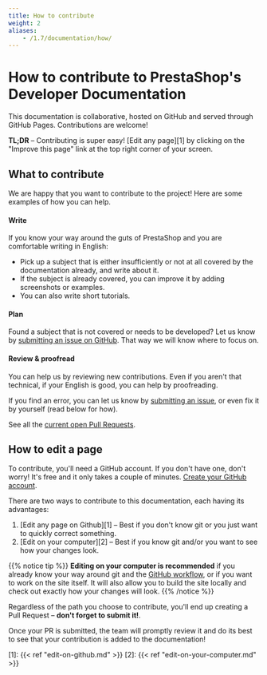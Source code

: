 ```yaml
---
title: How to contribute
weight: 2
aliases:
    - /1.7/documentation/how/
---
```


# How to contribute to PrestaShop's Developer Documentation

This documentation is collaborative, hosted on GitHub and served through GitHub Pages. Contributions are welcome!

**TL;DR** – Contributing is super easy! [Edit any page][1] by clicking on the "Improve this page" link at the top right corner of your screen.

## What to contribute

We are happy that you want to contribute to the project! Here are some examples of how you can help.

#### Write

If you know your way around the guts of PrestaShop and you are comfortable writing in English:

- Pick up a subject that is either insufficiently or not at all covered by the documentation already, and write about it.
- If the subject is already covered, you can improve it by adding screenshots or examples.
- You can also write short tutorials.

#### Plan

Found a subject that is not covered or needs to be developed? Let us know by [submitting an issue on GitHub](https://github.com/PrestaShop/docs/issues/new). That way we will know where to focus on.

#### Review & proofread

You can help us by reviewing new contributions. Even if you aren't that technical, if your English is good, you can help by proofreading.
 
If you find an error, you can let us know by [submitting an issue](https://github.com/PrestaShop/docs/issues/new), or even fix it by yourself (read below for how).
 
See all the [current open Pull Requests](https://github.com/PrestaShop/docs/pulls).

## How to edit a page
 
To contribute, you'll need a GitHub account. If you don't have one, don't worry! It's free and it only takes a couple of minutes. [Create your GitHub account](https://github.com/join).

There are two ways to contribute to this documentation, each having its advantages:

1. [Edit any page on Github][1] – Best if you don't know git or you just want to quickly correct something.
2. [Edit on your computer][2] – Best if you know git and/or you want to see how your changes look.

{{% notice tip %}}
**Editing on your computer is recommended** if you already know your way around git and the [GitHub workflow](https://guides.github.com/introduction/flow/), or if you want to work on the site itself. It will also allow you to build the site locally and check out exactly how your changes will look.
{{% /notice %}}

Regardless of the path you choose to contribute, you'll end up creating a Pull Request – **don't forget to submit it!**.

Once your PR is submitted, the team will promptly review it and do its best to see that your contribution is added to the documentation!


[1]: {{< ref "edit-on-github.md" >}}
[2]: {{< ref "edit-on-your-computer.md" >}}
